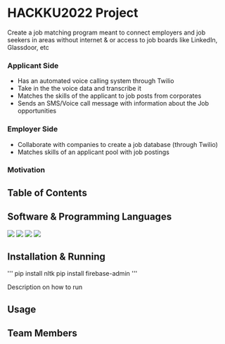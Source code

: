 #  HACKKU2022 Project
Create a job matching program meant to connect employers and job seekers in areas without internet & or access to job boards like LinkedIn, Glassdoor, etc
### Applicant Side
- Has an automated voice calling system through Twilio
- Take in the the voice data and transcribe it
- Matches the skills of the applicant to job posts from corporates
- Sends an SMS/Voice call message with information about the Job opportunities
  
### Employer Side
- Collaborate with companies to create a job database (through Twilio)
- Matches skills of an applicant pool with job postings

### Motivation

## Table of Contents

## Software & Programming Languages

<img src="https://img.shields.io/badge/Python-3.9-blue">  <img src="https://img.shields.io/badge/Firebase-Database-yellow">  <img src="https://img.shields.io/badge/Node.js-17.8-green">  <img src="https://img.shields.io/badge/Twilio-red">

## Installation & Running

'''
pip install nltk
pip install firebase-admin
'''

Description on how to run 
## Usage

## Team Members